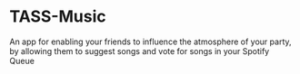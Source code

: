 # TASS-Music

An app for enabling your friends to influence the atmosphere of your party, by allowing them to suggest songs and vote for songs in your Spotify Queue

